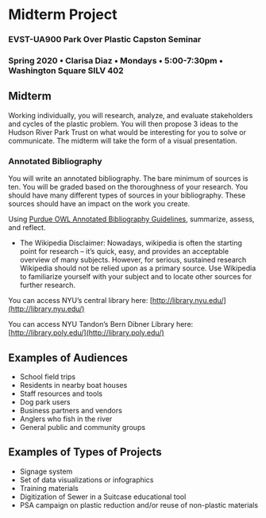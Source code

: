 # Midterm Project

### EVST-UA900 Park Over Plastic Capston Seminar

### Spring 2020 • Clarisa Diaz • Mondays • 5:00-7:30pm • Washington Square SILV 402

## Midterm

Working individually, you will research, analyze, and evaluate stakeholders and cycles of the plastic problem. You will then propose 3 ideas to the Hudson River Park Trust on what would be interesting for you to solve or communicate. The midterm will take the form of a visual presentation.


### Annotated Bibliography

You will write an annotated bibliography. The bare minimum of sources is ten. You will be graded based on the thoroughness of your research.  You should have many different types of sources in your bibliography.  These sources should have an impact on the work you create.

Using [Purdue OWL Annotated Bibliography Guidelines](https://owl.english.purdue.edu/owl/resource/614/01/), summarize, assess, and reflect.

* The Wikipedia Disclaimer: Nowadays, wikipedia is often the starting point for research – it’s quick, easy, and provides an acceptable overview of many subjects. However, for serious, sustained research Wikipedia should not be relied upon as a primary source. Use Wikipedia to familiarize yourself with your subject and to locate other sources for further research.

You can access NYU’s central library here: [http://library.nyu.edu/](http://library.nyu.edu/)

You can access NYU Tandon’s Bern Dibner Library here: [http://library.poly.edu/](http://library.poly.edu/)

## Examples of Audiences

* School field trips
* Residents in nearby boat houses
* Staff resources and tools
* Dog park users
* Business partners and vendors
* Anglers who fish in the river
* General public and community groups


## Examples of Types of Projects

* Signage system
* Set of data visualizations or infographics
* Training materials
* Digitization of Sewer in a Suitcase educational tool
* PSA campaign on plastic reduction and/or reuse of non-plastic materials












